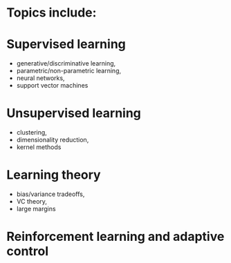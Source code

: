 # Topics include:  #

# Supervised learning #
  * generative/discriminative learning, 
  * parametric/non-parametric learning, 
  * neural networks, 
  * support vector machines
  
# Unsupervised learning #
  * clustering, 
  * dimensionality reduction, 
  * kernel methods
  
# Learning theory #
  * bias/variance tradeoffs,
  * VC theory,
  * large margins
  
# Reinforcement learning and adaptive control #
